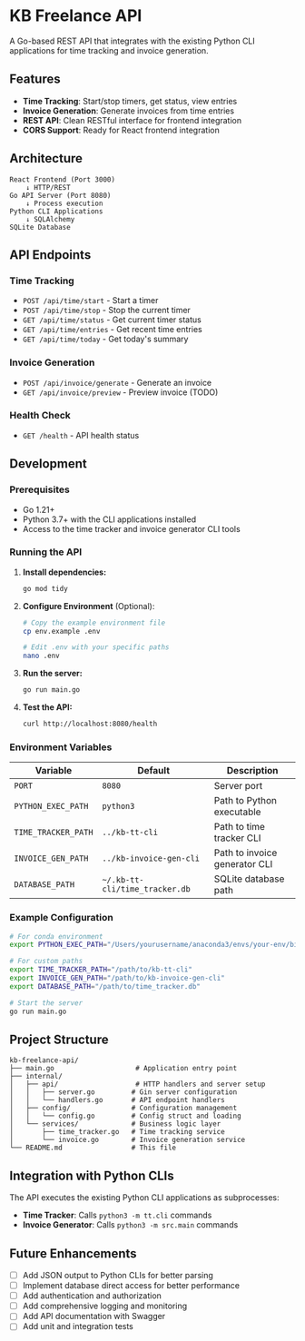 # KB Freelance API

A Go-based REST API that integrates with the existing Python CLI applications for time tracking and invoice generation.

## Features

- **Time Tracking**: Start/stop timers, get status, view entries
- **Invoice Generation**: Generate invoices from time entries
- **REST API**: Clean RESTful interface for frontend integration
- **CORS Support**: Ready for React frontend integration

## Architecture

```
React Frontend (Port 3000)
    ↓ HTTP/REST
Go API Server (Port 8080)
    ↓ Process execution
Python CLI Applications
    ↓ SQLAlchemy
SQLite Database
```

## API Endpoints

### Time Tracking

- `POST /api/time/start` - Start a timer
- `POST /api/time/stop` - Stop the current timer
- `GET /api/time/status` - Get current timer status
- `GET /api/time/entries` - Get recent time entries
- `GET /api/time/today` - Get today's summary

### Invoice Generation

- `POST /api/invoice/generate` - Generate an invoice
- `GET /api/invoice/preview` - Preview invoice (TODO)

### Health Check

- `GET /health` - API health status

## Development

### Prerequisites

- Go 1.21+
- Python 3.7+ with the CLI applications installed
- Access to the time tracker and invoice generator CLI tools

### Running the API

1. **Install dependencies:**
   ```bash
   go mod tidy
   ```

2. **Configure Environment** (Optional):
   ```bash
   # Copy the example environment file
   cp env.example .env
   
   # Edit .env with your specific paths
   nano .env
   ```

3. **Run the server:**
   ```bash
   go run main.go
   ```

4. **Test the API:**
   ```bash
   curl http://localhost:8080/health
   ```

### Environment Variables

| Variable | Default | Description |
|----------|---------|-------------|
| `PORT` | `8080` | Server port |
| `PYTHON_EXEC_PATH` | `python3` | Path to Python executable |
| `TIME_TRACKER_PATH` | `../kb-tt-cli` | Path to time tracker CLI |
| `INVOICE_GEN_PATH` | `../kb-invoice-gen-cli` | Path to invoice generator CLI |
| `DATABASE_PATH` | `~/.kb-tt-cli/time_tracker.db` | SQLite database path |

### Example Configuration

```bash
# For conda environment
export PYTHON_EXEC_PATH="/Users/yourusername/anaconda3/envs/your-env/bin/python"

# For custom paths
export TIME_TRACKER_PATH="/path/to/kb-tt-cli"
export INVOICE_GEN_PATH="/path/to/kb-invoice-gen-cli"
export DATABASE_PATH="/path/to/time_tracker.db"

# Start the server
go run main.go
```

## Project Structure

```
kb-freelance-api/
├── main.go                    # Application entry point
├── internal/
│   ├── api/                   # HTTP handlers and server setup
│   │   ├── server.go         # Gin server configuration
│   │   └── handlers.go       # API endpoint handlers
│   ├── config/               # Configuration management
│   │   └── config.go         # Config struct and loading
│   └── services/             # Business logic layer
│       ├── time_tracker.go   # Time tracking service
│       └── invoice.go        # Invoice generation service
└── README.md                 # This file
```

## Integration with Python CLIs

The API executes the existing Python CLI applications as subprocesses:

- **Time Tracker**: Calls `python3 -m tt.cli` commands
- **Invoice Generator**: Calls `python3 -m src.main` commands

## Future Enhancements

- [ ] Add JSON output to Python CLIs for better parsing
- [ ] Implement database direct access for better performance
- [ ] Add authentication and authorization
- [ ] Add comprehensive logging and monitoring
- [ ] Add API documentation with Swagger
- [ ] Add unit and integration tests
